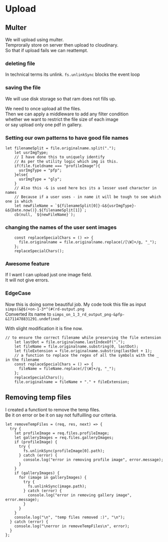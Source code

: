 # Upload

## Multer

We will upload using multer.  
Temproraily store on server then upload to cloudinary.  
So that if upload fails we can reattempt.

### deleting file

In technical terms its unlink.
`fs.unlinkSync` blocks the event loop  

### saving the file

We will use disk storage so that ram does not fills up.

We need to once upload all the files.  
Then we can apply a middleware to add any filter condition  
whether we want to restrict the file size of each image  
or say upload only one pdf in gallery.

### Setting our own patterns to have good file names

```JS
let filenameSplit = file.originalname.split(".");
    let usrImgType;
    // I have done this to uniquely identify
    // As per the utility logic which img is this.
    if(file.fieldname === "profileImage"){
      usrImgType = "pfp";
    }else{
      usrImgType = "gly";
    }
    // Also this -& is used here bcs its a lesser used character in names
    // Because if a user uses - in name it will be tough to see which one is which
    let newFileName = `${filenameSplit[0]}-&${usrImgType}-&${Date.now()}.${filenameSplit[1]}`;
    cb(null, `${newFileName}`);
```

### changing the names of the user sent images

```JS
    const replaceSpecialChars = () => {
      file.originalname = file.originalname.replace(/[\W]+/g, "_");
    };
    replaceSpecialChars();
```

### Awesome feature

If I want I can upload just one image field.  
It will not give errors.

### EdgeCase

Now this is doing some beautiful job.
My code took this file as input `simps(&@$(+on-1-3*^(#(rd-output.png`  
Converted its name to `simps_on_1_3_rd_output_png-&pfp-&1711478831291.undefined`

With slight modification it is fine now.

```JS
// to ensure the correct filename while preserving the file extension
    let lastDot = file.originalname.lastIndexOf(".");
    let fileName = file.originalname.substring(0, lastDot);
    let fileExtension = file.originalname.substring(lastDot + 1);
    // a function to replace the regex of all the symbols with the _ in the filename
    const replaceSpecialChars = () => {
      fileName = fileName.replace(/[\W]+/g, "_");
    };
    replaceSpecialChars();
    file.originalname = fileName + "." + fileExtension;
```

## Removing temp files

I created a functiont to remove the temp files.  
Be it on error or be it on say not fulfuilling our criteria.  

```JS
let removeTempFiles = (req, res, next) => {
  try {
    let profileImage = req.files.profileImage;
    let galleryImages = req.files.galleryImages;
    if (profileImage) {
      try {
        fs.unlinkSync(profileImage[0].path);
      } catch (error) {
        console.log("error in removing profile image", error.message);
      }
    }
    if (galleryImages) {
      for (image in galleryImages) {
        try {
          fs.unlinkSync(image.path);
        } catch (error) {
          console.log("error in removing gallery image", error.message);
        }
      }
    }
    console.log("\n", "temp files removed :)", "\n");
  } catch (error) {
    console.log("\nerror in removeTempFiles\n", error);
  }
};
```
